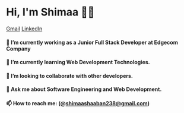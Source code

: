 #  Hi, I'm Shimaa 👩‍💻
[Gmail](shimaashaaban238@gmail.com) [LinkedIn ](www.linkedin.com/in/shimaa-shaaban-83a56718b)

####  🔭 I’m currently working as a Junior Full Stack Developer at Edgecom Company
####  🌱 I’m currently learning Web Development Technologies.
####  👯 I’m looking to collaborate with other developers.
####  💬 Ask me about Software Engineering and Web Development.
####  📫 How to reach me: (@shimaashaaban238@gmail.com)


